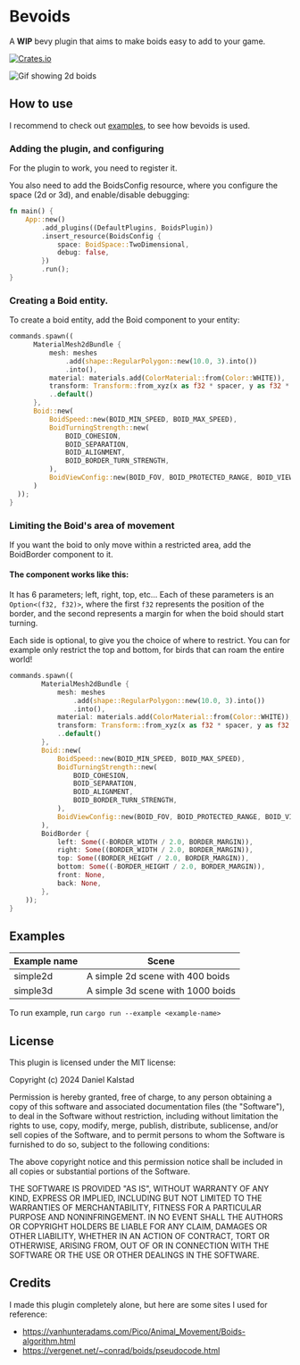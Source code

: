 # Bevoids
A **WIP** bevy plugin that aims to make boids easy to add to your game.

[![Crates.io](https://img.shields.io/crates/l/https%3A%2F%2Fcrates.io%2Fcrates%2Fbevoids)](https://crates.io/crates/bevoids)

![Gif showing 2d boids](gifs/2d_boids.gif)

## How to use
I recommend to check out [examples](examples), to see how bevoids is used.

### Adding the plugin, and configuring
For the plugin to work, you need to register it.

You also need to add the BoidsConfig resource, where you configure the space (2d or 3d), and enable/disable debugging:

```rust
fn main() {
    App::new()
        .add_plugins((DefaultPlugins, BoidsPlugin))
        .insert_resource(BoidsConfig {
            space: BoidSpace::TwoDimensional,
            debug: false,
        })
        .run();
}
```

### Creating a Boid entity.
To create a boid entity, add the Boid component to your entity:

```rust
commands.spawn((
      MaterialMesh2dBundle {
          mesh: meshes
              .add(shape::RegularPolygon::new(10.0, 3).into())
              .into(),
          material: materials.add(ColorMaterial::from(Color::WHITE)),
          transform: Transform::from_xyz(x as f32 * spacer, y as f32 * spacer, 0.0),
          ..default()
      },
      Boid::new(
          BoidSpeed::new(BOID_MIN_SPEED, BOID_MAX_SPEED),
          BoidTurningStrength::new(
              BOID_COHESION,
              BOID_SEPARATION,
              BOID_ALIGNMENT,
              BOID_BORDER_TURN_STRENGTH,
          ),
          BoidViewConfig::new(BOID_FOV, BOID_PROTECTED_RANGE, BOID_VIEW_RANGE),
      )
  ));
}
```

### Limiting the Boid's area of movement
If you want the boid to only move within a restricted area, add the BoidBorder component to it.

#### The component works like this:
It has 6 parameters; left, right, top, etc... Each of these parameters is an `Option<(f32, f32)>`, 
where the first `f32` represents the position of the border, and the second represents a margin for when the boid should start turning.

Each side is optional, to give you the choice of where to restrict.
You can for example only restrict the top and bottom, for birds that can roam the entire world!

```rust
commands.spawn((
        MaterialMesh2dBundle {
            mesh: meshes
                .add(shape::RegularPolygon::new(10.0, 3).into())
                .into(),
            material: materials.add(ColorMaterial::from(Color::WHITE)),
            transform: Transform::from_xyz(x as f32 * spacer, y as f32 * spacer, 0.0),
            ..default()
        },
        Boid::new(
            BoidSpeed::new(BOID_MIN_SPEED, BOID_MAX_SPEED),
            BoidTurningStrength::new(
                BOID_COHESION,
                BOID_SEPARATION,
                BOID_ALIGNMENT,
                BOID_BORDER_TURN_STRENGTH,
            ),
            BoidViewConfig::new(BOID_FOV, BOID_PROTECTED_RANGE, BOID_VIEW_RANGE),
        ),
        BoidBorder {
            left: Some((-BORDER_WIDTH / 2.0, BORDER_MARGIN)),
            right: Some((BORDER_WIDTH / 2.0, BORDER_MARGIN)),
            top: Some((BORDER_HEIGHT / 2.0, BORDER_MARGIN)),
            bottom: Some((-BORDER_HEIGHT / 2.0, BORDER_MARGIN)),
            front: None,
            back: None,
        },
    ));
}
```

## Examples

| Example name | Scene                             |
|--------------|-----------------------------------|
| simple2d     | A simple 2d scene with 400 boids  |
| simple3d     | A simple 3d scene with 1000 boids |

To run example, run `cargo run --example <example-name>`

## License
This plugin is licensed under the MIT license:

Copyright (c) 2024 Daniel Kalstad

Permission is hereby granted, free of charge, to any person obtaining a copy
of this software and associated documentation files (the "Software"), to deal
in the Software without restriction, including without limitation the rights
to use, copy, modify, merge, publish, distribute, sublicense, and/or sell
copies of the Software, and to permit persons to whom the Software is
furnished to do so, subject to the following conditions:

The above copyright notice and this permission notice shall be included in all
copies or substantial portions of the Software.

THE SOFTWARE IS PROVIDED "AS IS", WITHOUT WARRANTY OF ANY KIND, EXPRESS OR
IMPLIED, INCLUDING BUT NOT LIMITED TO THE WARRANTIES OF MERCHANTABILITY,
FITNESS FOR A PARTICULAR PURPOSE AND NONINFRINGEMENT. IN NO EVENT SHALL THE
AUTHORS OR COPYRIGHT HOLDERS BE LIABLE FOR ANY CLAIM, DAMAGES OR OTHER
LIABILITY, WHETHER IN AN ACTION OF CONTRACT, TORT OR OTHERWISE, ARISING FROM,
OUT OF OR IN CONNECTION WITH THE SOFTWARE OR THE USE OR OTHER DEALINGS IN THE
SOFTWARE.

## Credits

I made this plugin completely alone, but here are some sites I used for reference:
- https://vanhunteradams.com/Pico/Animal_Movement/Boids-algorithm.html
- https://vergenet.net/~conrad/boids/pseudocode.html
